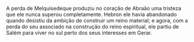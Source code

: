 ﻿A perda de Melquisedeque produziu no coração de Abraão uma tristeza que ele nunca superou completamente. Hebron ele havia abandonado quando desistiu da ambição de construir um reino material; e agora, com a perda do seu associado na construção do reino espiritual, ele partiu de Salém para viver no sul perto dos seus interesses em Gerar.